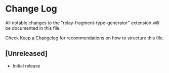 # Change Log
All notable changes to the "relay-fragment-type-generator" extension will be documented in this file.

Check [Keep a Changelog](http://keepachangelog.com/) for recommendations on how to structure this file.

## [Unreleased]
- Initial release